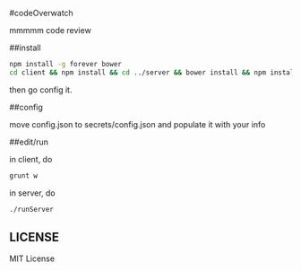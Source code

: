 #codeOverwatch

mmmmm code review

##install

```bash
npm install -g forever bower
cd client && npm install && cd ../server && bower install && npm install
```

then go config it.

##config

move config.json to secrets/config.json and populate it with your info

##edit/run

in client, do

```bash
grunt w
```

in server, do

```bash
./runServer
```

## LICENSE

MIT License
